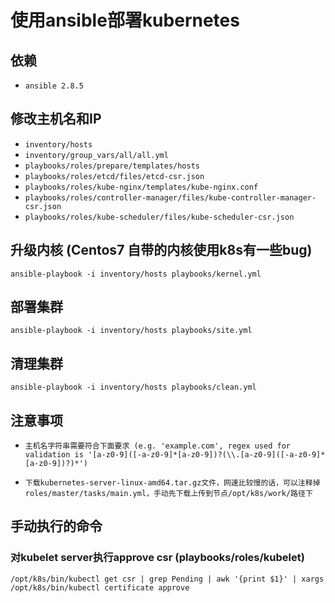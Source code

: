 # 使用ansible部署kubernetes

## 依赖
* `ansible 2.8.5`

## 修改主机名和IP
* `inventory/hosts`
* `inventory/group_vars/all/all.yml`
* `playbooks/roles/prepare/templates/hosts` 
* `playbooks/roles/etcd/files/etcd-csr.json`
* `playbooks/roles/kube-nginx/templates/kube-nginx.conf`
* `playbooks/roles/controller-manager/files/kube-controller-manager-csr.json`
* `playbooks/roles/kube-scheduler/files/kube-scheduler-csr.json`

## 升级内核 (Centos7 自带的内核使用k8s有一些bug)
`ansible-playbook -i inventory/hosts playbooks/kernel.yml`

## 部署集群
`ansible-playbook -i inventory/hosts playbooks/site.yml`

## 清理集群
`ansible-playbook -i inventory/hosts playbooks/clean.yml`

## 注意事项
* `主机名字符串需要符合下面要求 (e.g. 'example.com', regex used for validation is '[a-z0-9]([-a-z0-9]*[a-z0-9])?(\\.[a-z0-9]([-a-z0-9]*[a-z0-9])?)*')`

* `下载kubernetes-server-linux-amd64.tar.gz文件，网速比较慢的话，可以注释掉roles/master/tasks/main.yml，手动先下载上传到节点/opt/k8s/work/路径下`

## 手动执行的命令
### 对kubelet server执行approve csr (playbooks/roles/kubelet)
`/opt/k8s/bin/kubectl get csr | grep Pending | awk '{print $1}' | xargs /opt/k8s/bin/kubectl certificate approve`
